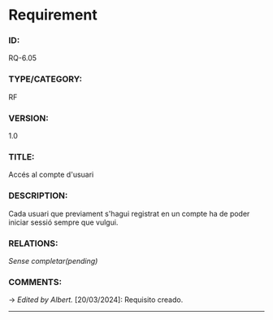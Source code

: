 # Requirement

### ID:
RQ-6.05
### TYPE/CATEGORY:
RF
### VERSION:
1.0
### TITLE:
Accés al compte d'usuari
### DESCRIPTION:
Cada usuari que previament s'hagui registrat en un compte ha de poder iniciar sessió sempre que vulgui. 
### RELATIONS:
*Sense completar(pending)*
### COMMENTS:
&rarr; *Edited by Albert.* [20/03/2024]: Requisito creado.

---
